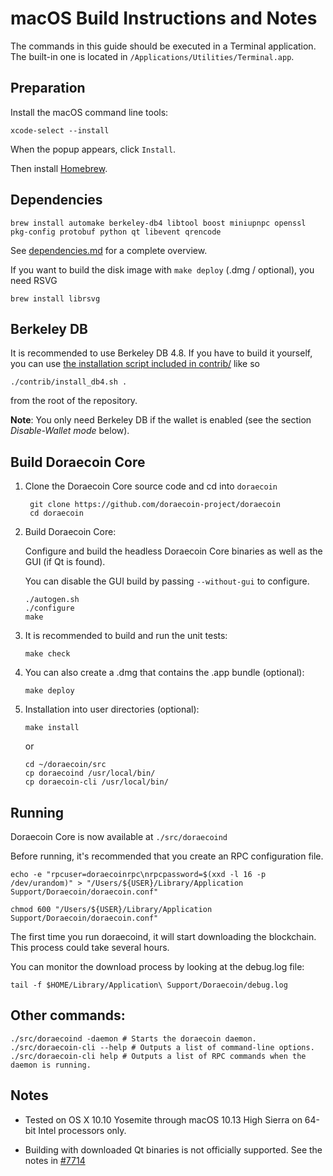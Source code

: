 macOS Build Instructions and Notes
====================================
The commands in this guide should be executed in a Terminal application.
The built-in one is located in `/Applications/Utilities/Terminal.app`.

Preparation
-----------
Install the macOS command line tools:

`xcode-select --install`

When the popup appears, click `Install`.

Then install [Homebrew](https://brew.sh).

Dependencies
----------------------

    brew install automake berkeley-db4 libtool boost miniupnpc openssl pkg-config protobuf python qt libevent qrencode

See [dependencies.md](dependencies.md) for a complete overview.

If you want to build the disk image with `make deploy` (.dmg / optional), you need RSVG

    brew install librsvg

Berkeley DB
-----------
It is recommended to use Berkeley DB 4.8. If you have to build it yourself,
you can use [the installation script included in contrib/](/contrib/install_db4.sh)
like so

```shell
./contrib/install_db4.sh .
```

from the root of the repository.

**Note**: You only need Berkeley DB if the wallet is enabled (see the section *Disable-Wallet mode* below).

Build Doraecoin Core
------------------------

1. Clone the Doraecoin Core source code and cd into `doraecoin`

        git clone https://github.com/doraecoin-project/doraecoin
        cd doraecoin

2.  Build Doraecoin Core:

    Configure and build the headless Doraecoin Core binaries as well as the GUI (if Qt is found).

    You can disable the GUI build by passing `--without-gui` to configure.

        ./autogen.sh
        ./configure
        make

3.  It is recommended to build and run the unit tests:

        make check

4.  You can also create a .dmg that contains the .app bundle (optional):

        make deploy

5.  Installation into user directories (optional):

        make install

    or

        cd ~/doraecoin/src
        cp doraecoind /usr/local/bin/
        cp doraecoin-cli /usr/local/bin/

Running
-------

Doraecoin Core is now available at `./src/doraecoind`

Before running, it's recommended that you create an RPC configuration file.

    echo -e "rpcuser=doraecoinrpc\nrpcpassword=$(xxd -l 16 -p /dev/urandom)" > "/Users/${USER}/Library/Application Support/Doraecoin/doraecoin.conf"

    chmod 600 "/Users/${USER}/Library/Application Support/Doraecoin/doraecoin.conf"

The first time you run doraecoind, it will start downloading the blockchain. This process could take several hours.

You can monitor the download process by looking at the debug.log file:

    tail -f $HOME/Library/Application\ Support/Doraecoin/debug.log

Other commands:
-------

    ./src/doraecoind -daemon # Starts the doraecoin daemon.
    ./src/doraecoin-cli --help # Outputs a list of command-line options.
    ./src/doraecoin-cli help # Outputs a list of RPC commands when the daemon is running.

Notes
-----

* Tested on OS X 10.10 Yosemite through macOS 10.13 High Sierra on 64-bit Intel processors only.

* Building with downloaded Qt binaries is not officially supported. See the notes in [#7714](https://github.com/bitcoin/bitcoin/issues/7714)
